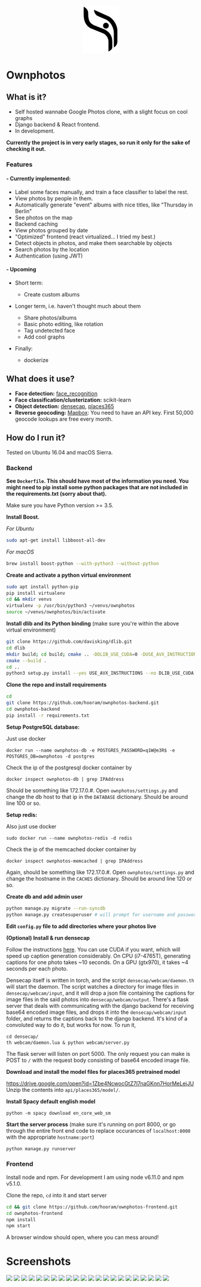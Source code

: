 <div style="text-align:center"><img width="100" src ="/screenshots/logo.png"/></div>

# Ownphotos

## What is it?

- Self hosted wannabe Google Photos clone, with a slight focus on cool graphs
- Django backend & React frontend. 
- In development. 

**Currently the project is in very early stages, so run it only for the sake of checking it out.**

### Features

#### - Currently implemented:
  
  - Label some faces manually, and train a face classifier to label the rest.
  - View photos by people in them.
  - Automatically generate "event" albums with nice titles, like "Thursday in Berlin"
  - See photos on the map
  - Backend caching
  - View photos grouped by date
  - "Optimized" frontend (react virtualized... I tried my best.)
  - Detect objects in photos, and make them searchable by objects 
  - Search photos by the location 
  - Authentication (using JWT)


#### - Upcoming

  - Short term:
    - Create custom albums

  - Longer term, i.e. haven't thought much about them
    - Share photos/albums
    - Basic photo editing, like rotation
    - Tag undetected face
    - Add cool graphs

  - Finally:
    - dockerize


## What does it use?

- **Face detection:** [face_recognition](https://github.com/ageitgey/face_recognition) 
- **Face classification/clusterization:** scikit-learn
- **Object detection:** [densecap](https://github.com/jcjohnson/densecap), [places365](http://places.csail.mit.edu/)
- **Reverse geocoding:** [Mapbox](https://www.mapbox.com/): You need to have an API key. First 50,000 geocode lookups are free every month.


## How do I run it?

Tested on Ubuntu 16.04 and macOS Sierra.

### Backend



**See `Dockerfile`. This should have most of the information you need. You might need to pip install some python packages that are not included in the requirements.txt (sorry about that).**



Make sure you have Python version >= 3.5. 

**Install Boost.**

*For Ubuntu*
```bash
sudo apt-get install libboost-all-dev
```

*For macOS*
```bash
brew install boost-python --with-python3 --without-python
```

**Create and activate a python virtual environment**


```bash
sudo apt install python-pip
pip install virtualenv
cd && mkdir venvs
virtualenv -p /usr/bin/python3 ~/venvs/ownphotos 
source ~/venvs/ownphotos/bin/activate
```

**Install dlib and its Python binding** (make sure you're within the above virtual environment)


```bash
git clone https://github.com/davisking/dlib.git
cd dlib
mkdir build; cd build; cmake .. -DDLIB_USE_CUDA=0 -DUSE_AVX_INSTRUCTIONS=1;
cmake --build .
cd ..
python3 setup.py install --yes USE_AVX_INSTRUCTIONS --no DLIB_USE_CUDA
```

**Clone the repo and install requirements**

```bash
cd
git clone https://github.com/hooram/ownphotos-backend.git
cd ownphotos-backend
pip install -r requirements.txt
```

**Setup PostgreSQL database:**

Just use docker

```
docker run --name ownphotos-db -e POSTGRES_PASSWORD=q1W@e3R$ -e POSTGRES_DB=ownphotos -d postgres
```
Check the ip of the postgresql docker container by 

```
docker inspect ownphotos-db | grep IPAddress
```

Should be something like 172.17.0.#. Open `ownphotos/settings.py` and change the db host to that ip in the `DATABASE` dictionary. Should be around line 100 or so.

**Setup redis:**

Also just use docker

```
sudo docker run --name ownphotos-redis -d redis
```

Check the ip of the memcached docker container by

```
docker inspect ownphotos-memcached | grep IPAddress
```

Again, should be something like 172.17.0.#. Open `ownphotos/settings.py` and change the hostname in the `CACHES` dictionary. Should be around line 120 or so. 

**Create db and add admin user**

```bash
python manage.py migrate --run-syncdb
python manage.py createsuperuser # will prompt for username and password. use admin/password
```

**Edit `config.py` file to add directories where your photos live**


**(Optional) Install & run densecap**

Follow the instructions [here](/densecap/README.md). You can use CUDA if you want, which will speed up caption generation considerably. On CPU (i7-4765T), generating captions for one photo takes ~10 seconds. On a GPU (gtx970), it takes ~4 seconds per each photo. 

Densecap itself is written in torch, and the script `densecap/webcam/daemon.th` will start the daemon. The script watches a directory for image files in `densecap/webcam/input`, and it will drop a json file containing the captions for image files in the said photos into `densecap/webcam/output`. There's a flask server that deals with communicating with the django backend for receiving base64 encoded image files, and drops it into the `densecap/webcam/input` folder, and returns the captions back to the django backend. It's kind of a convoluted way to do it, but works for now. To run it, 

```
cd densecap/
th webcam/daemon.lua & python webcam/server.py

```

The flask server will listen on port 5000. The only request you can make is POST to `/` with the request body consisting of base64 encoded image file.



**Download and install the model files for places365 pretrained model**

https://drive.google.com/open?id=1Zbe4NcwocGtZ7l7naGKnn7HorMeLejJU
Unzip the contents into `api/places365/model/`.


**Install Spacy default english model**
```
python -m spacy download en_core_web_sm
```



**Start the server process** (make sure it's running on port 8000, or go through the entire front end code to replace occurances of `localhost:8000` with the appropriate `hostname:port`)

```bash
python manage.py runserver
```




### Frontend

Install node and npm. For development I am using node v6.11.0 and npm v5.1.0.

Clone the repo, `cd` into it and start server

```bash
cd && git clone https://github.com/hooram/ownphotos-frontend.git
cd ownphotos-frontend
npm install
npm start
```

A browser window should open, where you can mess around!

# Screenshots

![](https://s3.eu-central-1.amazonaws.com/ownphotos-deploy/ownphotos_screenshots/01.png)
![](https://s3.eu-central-1.amazonaws.com/ownphotos-deploy/ownphotos_screenshots/02.png)
![](https://s3.eu-central-1.amazonaws.com/ownphotos-deploy/ownphotos_screenshots/03.png)
![](https://s3.eu-central-1.amazonaws.com/ownphotos-deploy/ownphotos_screenshots/04.png)
![](https://s3.eu-central-1.amazonaws.com/ownphotos-deploy/ownphotos_screenshots/05.png)
![](https://s3.eu-central-1.amazonaws.com/ownphotos-deploy/ownphotos_screenshots/06.png)
![](https://s3.eu-central-1.amazonaws.com/ownphotos-deploy/ownphotos_screenshots/07.png)
![](https://s3.eu-central-1.amazonaws.com/ownphotos-deploy/ownphotos_screenshots/08.png)
![](https://s3.eu-central-1.amazonaws.com/ownphotos-deploy/ownphotos_screenshots/09.png)
![](https://s3.eu-central-1.amazonaws.com/ownphotos-deploy/ownphotos_screenshots/10.png)
![](https://s3.eu-central-1.amazonaws.com/ownphotos-deploy/ownphotos_screenshots/11.png)
![](https://s3.eu-central-1.amazonaws.com/ownphotos-deploy/ownphotos_screenshots/12.png)
![](https://s3.eu-central-1.amazonaws.com/ownphotos-deploy/ownphotos_screenshots/13.png)
![](https://s3.eu-central-1.amazonaws.com/ownphotos-deploy/ownphotos_screenshots/14.png)
![](https://s3.eu-central-1.amazonaws.com/ownphotos-deploy/ownphotos_screenshots/15.png)
![](https://s3.eu-central-1.amazonaws.com/ownphotos-deploy/ownphotos_screenshots/16.png)
![](https://s3.eu-central-1.amazonaws.com/ownphotos-deploy/ownphotos_screenshots/17.png)
![](https://s3.eu-central-1.amazonaws.com/ownphotos-deploy/ownphotos_screenshots/18.png)
![](https://s3.eu-central-1.amazonaws.com/ownphotos-deploy/ownphotos_screenshots/19.png)
![](https://s3.eu-central-1.amazonaws.com/ownphotos-deploy/ownphotos_screenshots/20.png)
![](https://s3.eu-central-1.amazonaws.com/ownphotos-deploy/ownphotos_screenshots/21.png)
![](https://s3.eu-central-1.amazonaws.com/ownphotos-deploy/ownphotos_screenshots/22.png)
